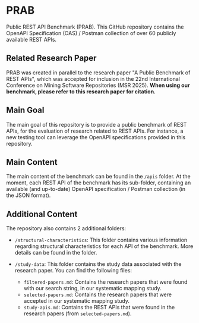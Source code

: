 # PRAB

Public REST API Benchmark (PRAB). This GitHub repository contains the OpenAPI Specification (OAS) / Postman collection of over 60 publicly available REST APIs.

## Related Research Paper

PRAB was created in parallel to the research paper "A Public Benchmark of REST APIs", which was accepted for inclusion in the 22nd International Conference on Mining Software Repositories (MSR 2025). **When using our benchmark, please refer to this research paper for citation.**

## Main Goal

The main goal of this repository is to provide a public benchmark of REST APIs, for the evaluation of research related to REST APIs. For instance, a new testing tool can leverage the OpenAPI specifications provided in this repository.

## Main Content

The main content of the benchmark can be found in the `/apis` folder. At the moment, each REST API of the benchmark has its sub-folder, containing an available (and up-to-date) OpenAPI specification / Postman collection (in the JSON format).

## Additional Content

The repository also contains 2 additional folders:

- `/structural-characteristics`: This folder contains various information regarding structural characteristics for each API of the benchmark. More details can be found in the folder.

- `/study-data`: This folder contains the study data associated with the research paper. You can find the following files:
    - `filtered-papers.md`: Contains the research papers that were found with our search string, in our systematic mapping study.
    - `selected-papers.md`: Contains the research papers that were accepted in our systematic mapping study.
    - `study-apis.md`: Contains the REST APIs that were found in the research papers (from `selected-papers.md`).
